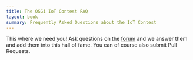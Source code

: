 ```yaml
---
title: The OSGi IoT Contest FAQ
layout: book
summary: Frequently Asked Questions about the IoT Contest
---
```


This where we need you! Ask questions on the [forum][forum] and we answer them and add them into this hall of fame. You can of course also submit Pull Requests.


[forum]: /trains/900-forum.html
